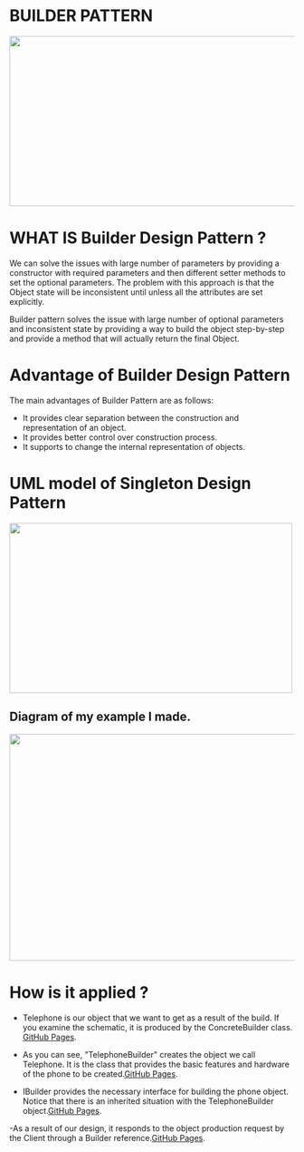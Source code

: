 # BUILDER PATTERN

<img src="https://www.enjoyalgorithms.com/static/builder-design-pattern-cover-2d281874fe0348630fa302a8aa8a2b73.jpg" width="600" height="300">

# WHAT IS Builder Design Pattern ?

We can solve the issues with large number of parameters by providing a constructor with required parameters and then different setter methods to set the optional parameters. The problem with this approach is that the Object state will be inconsistent until unless all the attributes are set explicitly.

Builder pattern solves the issue with large number of optional parameters and inconsistent state by providing a way to build the object step-by-step and provide a method that will actually return the final Object.

# Advantage of Builder Design Pattern

The main advantages of Builder Pattern are as follows:

- It provides clear separation between the construction and representation of an object.
- It provides better control over construction process.
- It supports to change the internal representation of objects.

# UML model of Singleton Design Pattern

<img src="https://encrypted-tbn0.gstatic.com/images?q=tbn:ANd9GcTMvIX23f9sJJBV0zBIuNqQJcghDd4omimkJg&usqp=CAU" width="500" height="300">

## Diagram of my example I made.

<img src="https://user-images.githubusercontent.com/96787308/158039138-b645c137-18a6-450b-800a-bbb6164d36d9.png" width="600" height="400">


# How is it applied ?

- Telephone is our object that we want to get as a result of the build. If you examine the schematic, it is produced by the ConcreteBuilder class. [GitHub Pages](https://github.com/oguzhanKomcu/Design_Patterns/blob/master/Creational_Patterns/Builder_Pattern/Model/Telephone.cs).

- As you can see, "TelephoneBuilder" creates the object we call Telephone. It is the class that provides the basic features and hardware of the phone to be created.[GitHub Pages](https://github.com/oguzhanKomcu/Design_Patterns/blob/master/Creational_Patterns/Builder_Pattern/Builder/TelephoneBuilder.cs).
 
- IBuilder provides the necessary interface for building the phone object. Notice that there is an inherited situation with the TelephoneBuilder object.[GitHub Pages](https://github.com/oguzhanKomcu/Design_Patterns/tree/master/Creational_Patterns/Builder_Pattern/Interface).

-As a result of our design, it responds to the object production request by the Client through a Builder reference.[GitHub Pages](https://github.com/oguzhanKomcu/Design_Patterns/blob/master/Creational_Patterns/Builder_Pattern/Program.cs).


